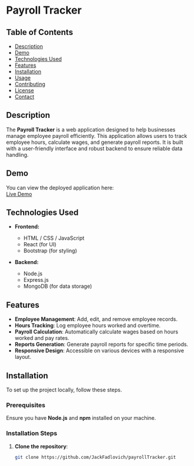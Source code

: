 # Payroll Tracker

## Table of Contents

- [Description](#description)
- [Demo](#demo)
- [Technologies Used](#technologies-used)
- [Features](#features)
- [Installation](#installation)
- [Usage](#usage)
- [Contributing](#contributing)
- [License](#license)
- [Contact](#contact)

## Description

The **Payroll Tracker** is a web application designed to help businesses manage employee payroll efficiently. This application allows users to track employee hours, calculate wages, and generate payroll reports. It is built with a user-friendly interface and robust backend to ensure reliable data handling.

## Demo

You can view the deployed application here:  
[Live Demo](https://jackfadlovich.github.io/payrollTracker/)

## Technologies Used

- **Frontend:**
  - HTML / CSS / JavaScript
  - React (for UI)
  - Bootstrap (for styling)

- **Backend:**
  - Node.js
  - Express.js
  - MongoDB (for data storage)

## Features

- **Employee Management**: Add, edit, and remove employee records.
- **Hours Tracking**: Log employee hours worked and overtime.
- **Payroll Calculation**: Automatically calculate wages based on hours worked and pay rates.
- **Reports Generation**: Generate payroll reports for specific time periods.
- **Responsive Design**: Accessible on various devices with a responsive layout.

## Installation

To set up the project locally, follow these steps.

### Prerequisites

Ensure you have **Node.js** and **npm** installed on your machine.

### Installation Steps

1. **Clone the repository**:
   ```bash
   git clone https://github.com/JackFadlovich/payrollTracker.git
